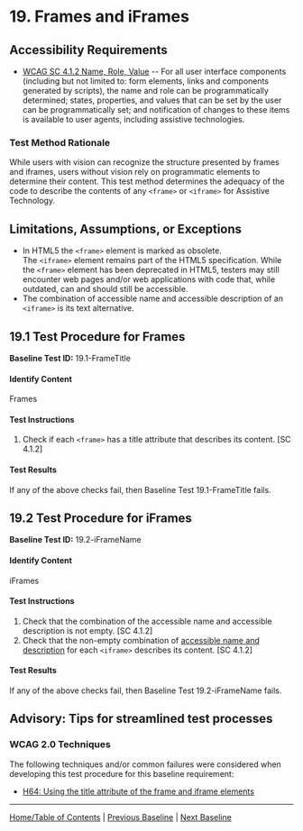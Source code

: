 # 19. Frames and iFrames

Accessibility Requirements
--------------------------
-   [WCAG SC 4.1.2 Name, Role, Value](http://www.w3.org/TR/UNDERSTANDING-WCAG20/ensure-compat-rsv.html) -- For all user interface components (including but not limited to: form elements, links and components generated by scripts), the name and role can be programmatically determined; states, properties, and values that can be set by the user can be programmatically set; and notification of changes to these items is available to user agents, including assistive technologies.

### Test Method Rationale
While users with vision can recognize the structure presented by frames and iframes, users without vision rely on programmatic elements to determine their content. This test method determines the adequacy of the code to describe the contents of any `<frame>` or `<iframe>` for Assistive Technology.

Limitations, Assumptions, or Exceptions
---------------------------------------
-   In HTML5 the `<frame>` element is marked as obsolete. The `<iframe>` element remains part of the HTML5 specification. While the `<frame>` element has been deprecated in HTML5, testers may still encounter web pages and/or web applications with code that, while outdated, can and should still be accessible.
-   The combination of accessible name and accessible description of an `<iframe>` is its text alternative.

19.1 Test Procedure for Frames
---------------------------------------------
**Baseline Test ID:** 19.1-FrameTitle

#### Identify Content
Frames

#### Test Instructions
1.  Check if each `<frame>` has a title attribute that describes its content. [SC 4.1.2]

#### Test Results
If any of the above checks fail, then Baseline Test 19.1-FrameTitle fails.

19.2 Test Procedure for iFrames
---------------------------------------------
**Baseline Test ID:** 19.2-iFrameName

#### Identify Content
iFrames

#### Test Instructions
1.  Check that the combination of the accessible name and accessible description is not empty. [SC 4.1.2]
1.  Check that the non-empty combination of [accessible name and description](https://www.w3.org/TR/html-aam-1.0/#iframe-element) for each `<iframe>` describes its content. [SC 4.1.2]

#### Test Results
If any of the above checks fail, then Baseline Test 19.2-iFrameName fails.

Advisory: Tips for streamlined test processes
---------------------------------------------
### WCAG 2.0 Techniques
The following techniques and/or common failures were considered when developing this test procedure for this baseline requirement:
-   [H64: Using the title attribute of the frame and iframe elements](http://www.w3.org/TR/WCAG20-TECHS/H64.html)
    
----------------------------------------
[Home/Table of Contents](index.md) | [Previous Baseline](18Stylesheet.md) | [Next Baseline](20AlternateVersions.md)
